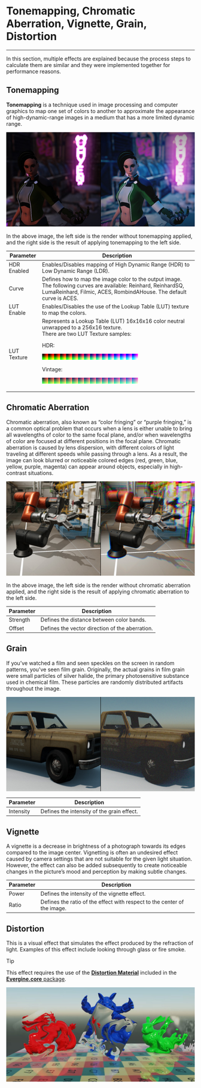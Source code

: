# Tonemapping, Chromatic Aberration, Vignette, Grain, Distortion

---

In this section, multiple effects are explained because the process steps to calculate them are similar and they were implemented together for performance reasons.

## Tonemapping

**Tonemapping** is a technique used in image processing and computer graphics to map one set of colors to another to approximate the appearance of high-dynamic-range images in a medium that has a more limited dynamic range.

![Tonemapping](images/Tonemapping.jpg)

In the above image, the left side is the render without tonemapping applied, and the right side is the result of applying tonemapping to the left side.

| Parameter  | Description |
| ---------- | ----------- |
| HDR Enabled | Enables/Disables mapping of High Dynamic Range (HDR) to Low Dynamic Range (LDR). |
| Curve       | Defines how to map the image color to the output image. The following curves are available: Reinhard, ReinhardSQ, LumaReinhard, Filmic, ACES, RombindAHouse. The default curve is ACES. |
| LUT Enable  | Enables/Disables the use of the Lookup Table (LUT) texture to map the colors. |
| LUT Texture | Represents a Lookup Table (LUT) 16x16x16 color neutral unwrapped to a 256x16 texture. <br> There are two LUT Texture samples: <br>  <p>HDR:</p>![LUT HDR](images/LUTHDR.png)<p></p> <p>Vintage:</p>![LUT Vintage](images/LUTVintage.png)<p></p> |

## Chromatic Aberration

Chromatic aberration, also known as “color fringing” or “purple fringing,” is a common optical problem that occurs when a lens is either unable to bring all wavelengths of color to the same focal plane, and/or when wavelengths of color are focused at different positions in the focal plane. Chromatic aberration is caused by lens dispersion, with different colors of light traveling at different speeds while passing through a lens. As a result, the image can look blurred or noticeable colored edges (red, green, blue, yellow, purple, magenta) can appear around objects, especially in high-contrast situations.

![Chromatic aberration](images/ChromaticAberration.jpg)

In the above image, the left side is the render without chromatic aberration applied, and the right side is the result of applying chromatic aberration to the left side.

| Parameter  | Description |
| ---------- | ----------- |
| Strength   | Defines the distance between color bands. |
| Offset     | Defines the vector direction of the aberration. |

## Grain

If you’ve watched a film and seen speckles on the screen in random patterns, you’ve seen film grain. Originally, the actual grains in film grain were small particles of silver halide, the primary photosensitive substance used in chemical film. These particles are randomly distributed artifacts throughout the image.

![Grain](images/grain.jpg)

| Parameter  | Description |
| ---------- | ----------- |
| Intensity | Defines the intensity of the grain effect. |

## Vignette

A vignette is a decrease in brightness of a photograph towards its edges compared to the image center. Vignetting is often an undesired effect caused by camera settings that are not suitable for the given light situation. However, the effect can also be added subsequently to create noticeable changes in the picture’s mood and perception by making subtle changes.

| Parameter  | Description |
| ---------- | ----------- |
| Power      | Defines the intensity of the vignette effect. |
| Ratio      | Defines the ratio of the effect with respect to the center of the image. |

## Distortion

This is a visual effect that simulates the effect produced by the refraction of light. Examples of this effect include looking through glass or fire smoke.

> [!Tip]
> This effect requires the use of the **[Distortion Material](../../effects/builtin_effects.md)** included in the [**Evergine.core** package](../../../addons/index.md).

![Distortion effect](images/Distortion.jpg)